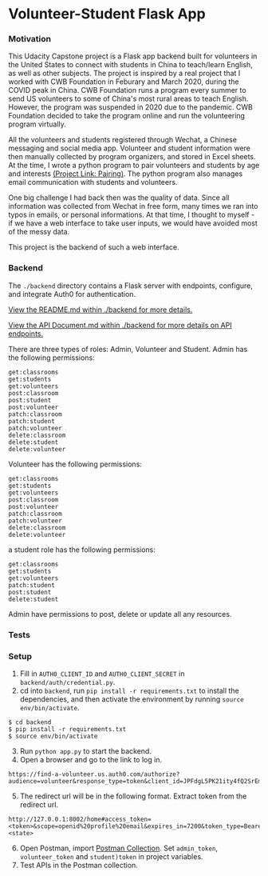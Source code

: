 # Volunteer-Student Flask App

### Motivation
This Udacity Capstone project is a Flask app backend built for volunteers in the United States to connect with students in China to teach/learn English, as well as other subjects. The project is inspired by a real project that I worked with CWB Foundation in Feburary and March 2020, during the COVID peak in China. CWB Foundation runs a program every summer to send US volunteers to some of China's most rural areas to teach English. However, the program was suspended in 2020 due to the pandemic. CWB Foundation decided to take the program online and run the volunteering program virtually.

All the volunteers and students registered through Wechat, a Chinese messaging and social media app. Volunteer and student information were then manually collected by program organizers, and stored in Excel sheets. At the time, I wrote a python program to pair volunteers and students by age and interests [(Project Link: Pairing)](https://github.com/wenxingliu/pairing_students). The python program also manages email communication with students and volunteers.

One big challenge I had back then was the quality of data. Since all information was collected from Wechat in free form, many times we ran into typos in emails, or personal informations. At that time, I thought to myself - if we have a web interface to take user inputs, we would have avoided most of the messy data.

This project is the backend of such a web interface.


### Backend

The `./backend` directory contains a Flask server with endpoints, configure, and integrate Auth0 for authentication.

[View the README.md within ./backend for more details.](./backend/README.md)

[View the API Document.md within ./backend for more details on API endpoints.](./backend/API.md)

There are three types of roles: Admin, Volunteer and Student. 
Admin has the following permissions:
```
get:classrooms
get:students
get:volunteers
post:classroom
post:student
post:volunteer
patch:classroom
patch:student
patch:volunteer
delete:classroom
delete:student
delete:volunteer
```
Volunteer has the following permissions:
```
get:classrooms
get:students
get:volunteers
post:classroom
post:volunteer
patch:classroom
patch:volunteer
delete:classroom
delete:volunteer
```
a student role has the following permissions:
```
get:classrooms
get:students
get:volunteers
patch:student
post:student
delete:student
```
Admin have permissions to post, delete or update all any resources.

### Tests


### Setup

1. Fill in `AUTH0_CLIENT_ID` and `AUTH0_CLIENT_SECRET` in `backend/auth/credential.py`.
2. cd into `backend`, run `pip install -r requirements.txt` to install the dependencies, and then activate the environment by running `source env/bin/activate`.
```
$ cd backend
$ pip install -r requirements.txt
$ source env/bin/activate
```
3. Run `python app.py` to start the backend.
4. Open a browser and go to the link to log in. 
```
https://find-a-volunteer.us.auth0.com/authorize?audience=volunteer&response_type=token&client_id=JPFdgL5PK21ity4fQ2SrEmnujSnUC0it&redirect_uri=http://127.0.0.1:8002/home
```
5. The redirect url will be in the following format. Extract token from the redirect url.
```
http://127.0.0.1:8002/home#access_token=<token>&scope=openid%20profile%20email&expires_in=7200&token_type=Bearer&state=<state>
```
6. Open Postman, import [Postman Collection](./backend/Capstone_Project-volunteer_flask_app.postman_collection.json). Set `admin_token`, `volunteer_token` and `student)token` in project variables.
7. Test APIs in the Postman collection.

